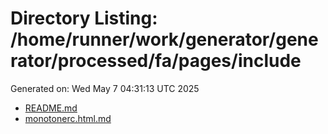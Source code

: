 # Directory Listing: /home/runner/work/generator/generator/processed/fa/pages/include
Generated on: Wed May  7 04:31:13 UTC 2025

- [README.md](README.md)
- [monotonerc.html.md](monotonerc.html.md)
